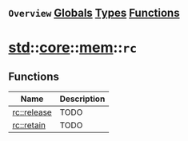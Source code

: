 ## `Overview` [Globals](./globals.md) [Types](./types.md) [Functions](./functions.md)
# [std](./../../../std.md)::[core](./../../core.md)::[mem](./../mem.md)::`rc`
## Functions
|Name|Description|
|----|-----------|
|[rc::release](#todo)|TODO|
|[rc::retain](#todo)|TODO|
